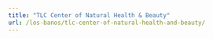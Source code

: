```yaml
---
title: "TLC Center of Natural Health & Beauty"
url: /los-banos/tlc-center-of-natural-health-and-beauty/
---
```

